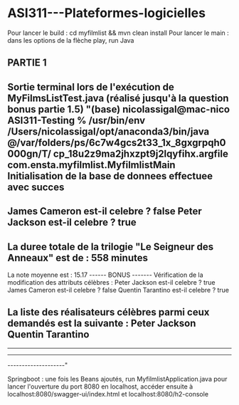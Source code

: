 # ASI311---Plateformes-logicielles

Pour lancer le build : cd myfilmlist && mvn clean install
Pour lancer le main : dans les options de la flèche play, run Java

## PARTIE 1

Sortie terminal lors de l'exécution de MyFilmsListTest.java (réalisé jusqu'à la question bonus partie 1.5)
"(base) nicolassigal@mac-nico ASI311-Testing %  /usr/bin/env /Users/nicolassigal/opt/anaconda3/bin/java @/var/folders/ps/6c7w4gcs2t33_1x_8gxgrpqh0000gn/T/
cp_18u2z9ma2jhxzpt9j2lqyfihx.argfile com.ensta.myfilmlist.MyfilmlistMain 
Initialisation de la base de donnees effectuee avec succes
--------------------
James Cameron est-il celebre ? false
Peter Jackson est-il celebre ? true
--------------------
La duree totale de la trilogie "Le Seigneur des Anneaux" est de : 558 minutes
--------------------
La note moyenne est : 15.17
------ BONUS -------
Vérification de la modification des attributs célèbres :
Peter Jackson est-il celebre ? true
James Cameron est-il celebre ? false
Quentin Tarantino est-il celebre ? true

La liste des réalisateurs célèbres parmi ceux demandés est la suivante : 
Peter Jackson
Quentin Tarantino
--------------------
--------------------
--------------------
--------------------"


Springboot : une fois les Beans ajoutés, run MyfilmlistApplication.java pour lancer l'ouverture du port 8080 en localhost, accéder ensuite à localhost:8080/swagger-ui/index.html et localhost:8080/h2-console
